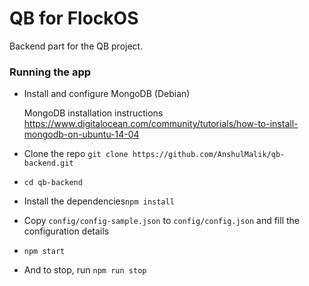 # QB for FlockOS

Backend part for the QB project.

### Running the app
- Install and configure MongoDB (Debian)
 	
 	MongoDB installation instructions
 	https://www.digitalocean.com/community/tutorials/how-to-install-mongodb-on-ubuntu-14-04

- Clone the repo `git clone https://github.com/AnshulMalik/qb-backend.git`
- `cd qb-backend`
- Install the dependencies`npm install`
- Copy `config/config-sample.json` to `config/config.json` and fill the configuration details
- `npm start`
- And to stop, run `npm run stop`
